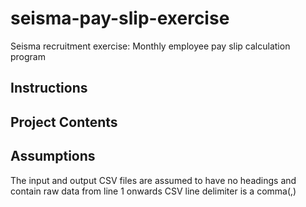 # seisma-pay-slip-exercise
Seisma recruitment exercise: Monthly employee pay slip calculation program

## Instructions
<!-- 1. Clone the project
SSH:

HTTPS:

2. Run the build script
3. Run the program
  java -cp bin Main -->

## Project Contents

## Assumptions
The input and output CSV files are assumed to have no headings and contain raw data from line 1 onwards
CSV line delimiter is a comma(,)